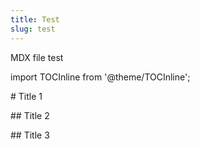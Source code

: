 ```yaml
---
title: Test
slug: test
---
```

M﻿DX file test

import TOCInline from '@theme/TOCInline';

<TOCInline toc={toc} />

#﻿ Title 1

#﻿# Title 2

#﻿# Title 3